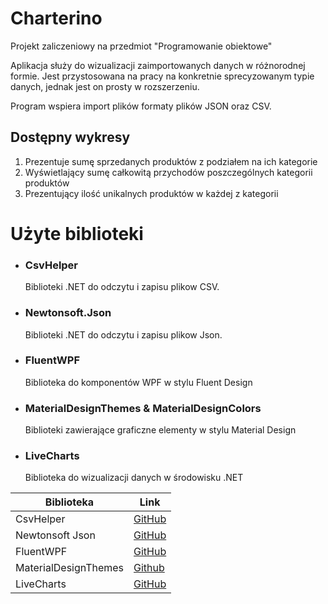# Charterino

Projekt zaliczeniowy na przedmiot "Programowanie obiektowe"

Aplikacja służy do wizualizacji zaimportowanych danych w różnorodnej formie. 
Jest przystosowana na pracy na konkretnie sprecyzowanym typie danych, jednak jest on prosty w rozszerzeniu.

Program wspiera import plików formaty plików JSON oraz CSV.


## Dostępny wykresy

 1. Prezentuje sumę sprzedanych produktów z podziałem na ich kategorie
 2. Wyświetlający sumę całkowitą przychodów poszczególnych kategorii produktów
 3. Prezentujący ilość unikalnych produktów w każdej z kategorii



# Użyte biblioteki

  * ### CsvHelper
  
       Biblioteki .NET  do odczytu i zapisu plikow CSV.
       
  * ### Newtonsoft.Json
  
       Biblioteki .NET  do odczytu i zapisu plikow Json.

  * ### FluentWPF
  
       Biblioteka do komponentów WPF w stylu Fluent Design

  * ### MaterialDesignThemes & MaterialDesignColors
  
       Biblioteki zawierające graficzne elementy w stylu Material Design

  * ### LiveCharts
  
       Biblioteka do wizualizacji danych w środowisku .NET


Biblioteka           | Link
------------         | -------------
CsvHelper            | [GitHub](https://joshclose.github.io/CsvHelper)
Newtonsoft Json      | [GitHub](https://github.com/JamesNK/Newtonsoft.Json)
FluentWPF            | [GitHub](https://github.com/sourcechord/FluentWPF)
MaterialDesignThemes | [Github](https://github.com/MaterialDesignInXAML/MaterialDesignInXamlToolkit)
LiveCharts           | [GitHub](https://github.com/Live-Charts/Live-Charts)